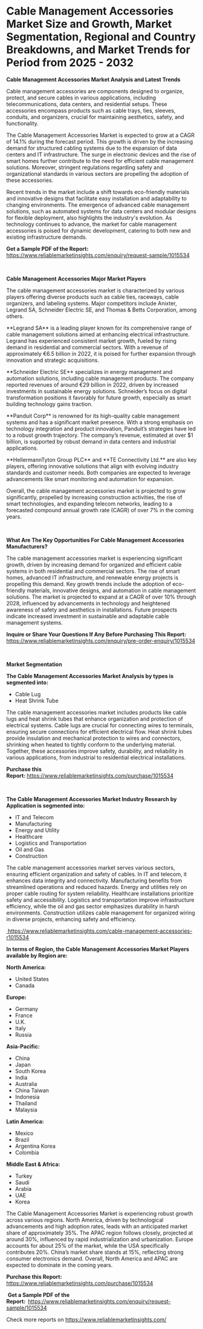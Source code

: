 <p><h1>Cable Management Accessories Market Size and Growth, Market Segmentation, Regional and Country Breakdowns, and Market Trends for Period from 2025 -  2032</h1></p><p><strong>Cable Management Accessories Market Analysis and Latest Trends</strong></p>
<p><p>Cable management accessories are components designed to organize, protect, and secure cables in various applications, including telecommunications, data centers, and residential setups. These accessories encompass products such as cable trays, ties, sleeves, conduits, and organizers, crucial for maintaining aesthetics, safety, and functionality.</p><p>The Cable Management Accessories Market is expected to grow at a CAGR of 14.1% during the forecast period. This growth is driven by the increasing demand for structured cabling systems due to the expansion of data centers and IT infrastructure. The surge in electronic devices and the rise of smart homes further contribute to the need for efficient cable management solutions. Moreover, stringent regulations regarding safety and organizational standards in various sectors are propelling the adoption of these accessories.</p><p>Recent trends in the market include a shift towards eco-friendly materials and innovative designs that facilitate easy installation and adaptability to changing environments. The emergence of advanced cable management solutions, such as automated systems for data centers and modular designs for flexible deployment, also highlights the industry's evolution. As technology continues to advance, the market for cable management accessories is poised for dynamic development, catering to both new and existing infrastructure demands.</p></p>
<p><strong>Get a Sample PDF of the Report:&nbsp;</strong> <a href="https://www.reliablemarketinsights.com/enquiry/request-sample/1015534?utm_campaign=3540&utm_medium=2&utm_source=Github&utm_content=ia&utm_term=06042025&utm_id=cable-management-accessories">https://www.reliablemarketinsights.com/enquiry/request-sample/1015534</a></p>
<p>&nbsp;</p>
<p><strong>Cable Management Accessories Major Market Players</strong></p>
<p><p>The cable management accessories market is characterized by various players offering diverse products such as cable ties, raceways, cable organizers, and labeling systems. Major competitors include Anixter, Legrand SA, Schneider Electric SE, and Thomas & Betts Corporation, among others.</p><p>**Legrand SA** is a leading player known for its comprehensive range of cable management solutions aimed at enhancing electrical infrastructure. Legrand has experienced consistent market growth, fueled by rising demand in residential and commercial sectors. With a revenue of approximately €6.5 billion in 2022, it is poised for further expansion through innovation and strategic acquisitions.</p><p>**Schneider Electric SE** specializes in energy management and automation solutions, including cable management products. The company reported revenues of around €29 billion in 2022, driven by increased investments in sustainable energy solutions. Schneider’s focus on digital transformation positions it favorably for future growth, especially as smart building technology gains traction.</p><p>**Panduit Corp** is renowned for its high-quality cable management systems and has a significant market presence. With a strong emphasis on technology integration and product innovation, Panduit’s strategies have led to a robust growth trajectory. The company’s revenue, estimated at over $1 billion, is supported by robust demand in data centers and industrial applications.</p><p>**HellermannTyton Group PLC** and **TE Connectivity Ltd.** are also key players, offering innovative solutions that align with evolving industry standards and customer needs. Both companies are expected to leverage advancements like smart monitoring and automation for expansion.</p><p>Overall, the cable management accessories market is projected to grow significantly, propelled by increasing construction activities, the rise of smart technologies, and expanding telecom networks, leading to a forecasted compound annual growth rate (CAGR) of over 7% in the coming years.</p></p>
<p>&nbsp;</p>
<p><strong>What Are The Key Opportunities For Cable Management Accessories Manufacturers?</strong></p>
<p><p>The cable management accessories market is experiencing significant growth, driven by increasing demand for organized and efficient cable systems in both residential and commercial sectors. The rise of smart homes, advanced IT infrastructure, and renewable energy projects is propelling this demand. Key growth trends include the adoption of eco-friendly materials, innovative designs, and automation in cable management solutions. The market is projected to expand at a CAGR of over 10% through 2028, influenced by advancements in technology and heightened awareness of safety and aesthetics in installations. Future prospects indicate increased investment in sustainable and adaptable cable management systems.</p></p>
<p><strong>Inquire or Share Your Questions If Any Before Purchasing This Report:</strong> <a href="https://www.reliablemarketinsights.com/enquiry/pre-order-enquiry/1015534?utm_campaign=3540&utm_medium=2&utm_source=Github&utm_content=ia&utm_term=06042025&utm_id=cable-management-accessories">https://www.reliablemarketinsights.com/enquiry/pre-order-enquiry/1015534</a></p>
<p>&nbsp;</p>
<p><strong>Market Segmentation</strong></p>
<p><strong>The Cable Management Accessories Market Analysis by types is segmented into:</strong></p>
<p><ul><li>Cable Lug</li><li>Heat Shrink Tube</li></ul></p>
<p><p>The cable management accessories market includes products like cable lugs and heat shrink tubes that enhance organization and protection of electrical systems. Cable lugs are crucial for connecting wires to terminals, ensuring secure connections for efficient electrical flow. Heat shrink tubes provide insulation and mechanical protection to wires and connectors, shrinking when heated to tightly conform to the underlying material. Together, these accessories improve safety, durability, and reliability in various applications, from industrial to residential electrical installations.</p></p>
<p><strong>Purchase this Report:&nbsp;</strong><a href="https://www.reliablemarketinsights.com/purchase/1015534?utm_campaign=3540&utm_medium=2&utm_source=Github&utm_content=ia&utm_term=06042025&utm_id=cable-management-accessories">https://www.reliablemarketinsights.com/purchase/1015534</a></p>
<p>&nbsp;</p>
<p><strong>The Cable Management Accessories Market Industry Research by Application is segmented into:</strong></p>
<p><ul><li>IT and Telecom</li><li>Manufacturing</li><li>Energy and Utility</li><li>Healthcare</li><li>Logistics and Transportation</li><li>Oil and Gas</li><li>Construction</li></ul></p>
<p><p>The cable management accessories market serves various sectors, ensuring efficient organization and safety of cables. In IT and telecom, it enhances data integrity and connectivity. Manufacturing benefits from streamlined operations and reduced hazards. Energy and utilities rely on proper cable routing for system reliability. Healthcare installations prioritize safety and accessibility. Logistics and transportation improve infrastructure efficiency, while the oil and gas sector emphasizes durability in harsh environments. Construction utilizes cable management for organized wiring in diverse projects, enhancing safety and efficiency.</p></p>
<p><a href="https://www.reliablemarketinsights.com/cable-management-accessories-r1015534?utm_campaign=3540&utm_medium=2&utm_source=Github&utm_content=ia&utm_term=06042025&utm_id=cable-management-accessories">&nbsp;https://www.reliablemarketinsights.com/cable-management-accessories-r1015534</a></p>
<p><strong>In terms of Region, the Cable Management Accessories Market Players available by Region are:</strong></p>
<p>
    <p> <strong> North America: </strong>
        <ul>
            <li>United States</li>
            <li>Canada</li>
        </ul>
        </p> 
    <p> <strong> Europe: </strong>
        <ul>
            <li>Germany</li>
            <li>France</li>
            <li>U.K.</li>
            <li>Italy</li>
            <li>Russia</li>
        </ul>
        </p> 
    <p> <strong> Asia-Pacific: </strong>
        <ul>
            <li>China</li>
            <li>Japan</li>
            <li>South Korea</li>
            <li>India</li>
            <li>Australia</li>
            <li>China Taiwan</li>
            <li>Indonesia</li>
            <li>Thailand</li>
            <li>Malaysia</li>
        </ul>
        </p> 
    <p> <strong> Latin America: </strong>
        <ul>
            <li>Mexico</li>
            <li>Brazil</li>
            <li>Argentina Korea</li>
            <li>Colombia</li>
        </ul>
        </p> 
    <p> <strong> Middle East & Africa: </strong>
        <ul>
            <li>Turkey</li>
            <li>Saudi</li>
            <li>Arabia</li>
            <li>UAE</li>
            <li>Korea</li>
        </ul>
    </p>
    </p>
<p><p>The Cable Management Accessories Market is experiencing robust growth across various regions. North America, driven by technological advancements and high adoption rates, leads with an anticipated market share of approximately 35%. The APAC region follows closely, projected at around 30%, influenced by rapid industrialization and urbanization. Europe accounts for about 25% of the market, while the USA specifically contributes 20%. China’s market share stands at 15%, reflecting strong consumer electronics demand. Overall, North America and APAC are expected to dominate in the coming years.</p></p>
<p><strong>Purchase this Report: </strong><a href="https://www.reliablemarketinsights.com/purchase/1015534?utm_campaign=3540&utm_medium=2&utm_source=Github&utm_content=ia&utm_term=06042025&utm_id=cable-management-accessories">https://www.reliablemarketinsights.com/purchase/1015534</a></p>
<p>&nbsp;<strong>Get a Sample PDF of the Report:&nbsp;&nbsp;</strong><a href="https://www.reliablemarketinsights.com/enquiry/request-sample/1015534?utm_campaign=3540&utm_medium=2&utm_source=Github&utm_content=ia&utm_term=06042025&utm_id=cable-management-accessories">https://www.reliablemarketinsights.com/enquiry/request-sample/1015534</a></p>
<p><strong></strong></p>
<p>Check more reports on <a href="https://www.reliablemarketinsights.com/?utm_campaign=3540&utm_medium=2&utm_source=Github&utm_content=ia&utm_term=06042025&utm_id=cable-management-accessories">https://www.reliablemarketinsights.com/</a></p>